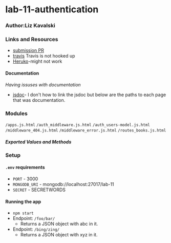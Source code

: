 # lab-11-authentication 
### Author:Liz Kavalski

### Links and Resources
* [submission PR](https://github.com/liz-kavalski-401-advanced-javascript/lab-11/pull/2)
* [travis](http://xyz.com) Travis is not hooked up
* [Heruko](https://mighty-retreat-23633.herokuapp.com/)-might not work

#### Documentation
_Having issuses with documentation_
* [jsdoc]()- I don't how to link the jsdoc but below are the paths to each page that was documentation.

### Modules
`/apps.js.html`
`/auth_middleware.js.html`
`/auth_users-model.js.html`
`/middleware_404.js.html`
`/middleware_error.js.html`
`/routes_books.js.html`

##### Exported Values and Methods

### Setup
#### `.env` requirements
* `PORT` - 3000
* `MONGODB_URI` - mongodb://localhost:27017/lab-11
* `SECRET` - SECRETWORDS

#### Running the app
* `npm start`
* Endpoint: `/foo/bar/`
  * Returns a JSON object with abc in it.
* Endpoint: `/bing/zing/`
  * Returns a JSON object with xyz in it.
  
